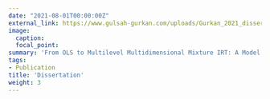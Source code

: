 ```yaml
---
date: "2021-08-01T00:00:00Z"
external_link: https://www.gulsah-gurkan.com/uploads/Gurkan_2021_dissertation.pdf
image: 
  caption: 
  focal_point: 
summary: 'From OLS to Multilevel Multidimensional Mixture IRT: A Model Refinement Approach to Investigating Patterns of Relationships in PISA 2012 Data.'
tags:
- Publication
title: 'Dissertation'
weight: 3
---
```

